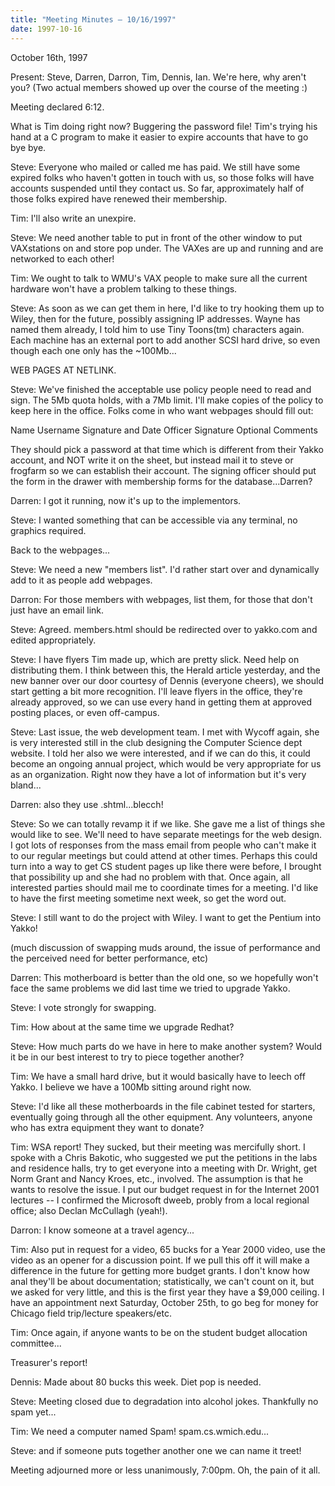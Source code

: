 ```yaml
---
title: "Meeting Minutes – 10/16/1997"
date: 1997-10-16
---
```

 October 16th, 1997 </p><p>
Present: Steve, Darren, Darron, Tim, Dennis, Ian. We're here, why aren't you? (Two actual members showed up over the course of the meeting :) </p><p>
Meeting declared 6:12. </p><p>
What is Tim doing right now? Buggering the password file! Tim's trying his hand at a C program to make it easier to expire accounts that have to go bye bye. </p><p>
Steve: Everyone who mailed or called me has paid. We still have some expired folks who haven't gotten in touch with us, so those folks will have accounts suspended until they contact us. So far, approximately half of those folks expired have renewed their membership. </p><p>
Tim: I'll also write an unexpire. </p><p>
Steve: We need another table to put in front of the other window to put VAXstations on and store pop under. The VAXes are up and running and are networked to each other! </p><p>
Tim: We ought to talk to WMU's VAX people to make sure all the current hardware won't have a problem talking to these things. </p><p>
Steve: As soon as we can get them in here, I'd like to try hooking them up to Wiley, then for the future, possibly assigning IP addresses. Wayne has named them already, I told him to use Tiny Toons(tm) characters again. Each machine has an external port to add another SCSI hard drive, so even though each one only has the ~100Mb... </p><p>
WEB PAGES AT NETLINK. </p><p>
Steve: We've finished the acceptable use policy people need to read and sign. The 5Mb quota holds, with a 7Mb limit. I'll make copies of the policy to keep here in the office. Folks come in who want webpages should fill out: </p><p>
 Name  Username  Signature and Date  Officer Signature  Optional Comments </p><p>
They should pick a password at that time which is different from their Yakko account, and NOT write it on the sheet, but instead mail it to steve or frogfarm so we can establish their account. The signing officer should put the form in the drawer with membership forms for the database...Darren? </p><p>
Darren: I got it running, now it's up to the implementors. </p><p>
Steve: I wanted something that can be accessible via any terminal, no graphics required. </p><p>
Back to the webpages... </p><p>
Steve: We need a new "members list". I'd rather start over and dynamically add to it as people add webpages. </p><p>
Darron: For those members with webpages, list them, for those that don't just have an email link. </p><p>
Steve: Agreed. members.html should be redirected over to yakko.com and edited appropriately.  </p><p>
Steve: I have flyers Tim made up, which are pretty slick. Need help on distributing them. I think between this, the Herald article yesterday, and the new banner over our door courtesy of Dennis (everyone cheers), we should start getting a bit more recognition. I'll leave flyers in the office, they're already approved, so we can use every hand in getting them at approved posting places, or even off-campus. </p><p>
Steve: Last issue, the web development team. I met with Wycoff again, she is very interested still in the club designing the Computer Science dept website. I told her also we were interested, and if we can do this, it could become an ongoing annual project, which would be very appropriate for us as an organization. Right now they have a lot of information but it's very bland... </p><p>
Darren: also they use .shtml...blecch! </p><p>
Steve: So we can totally revamp it if we like. She gave me a list of things she would like to see. We'll need to have separate meetings for the web design. I got lots of responses from the mass email from people who can't make it to our regular meetings but could attend at other times. Perhaps this could turn into a way to get CS student pages up like there were before, I brought that possibility up and she had no problem with that. Once again, all interested parties should mail me to coordinate times for a meeting. I'd like to have the first meeting sometime next week, so get the word out. </p><p>
Steve: I still want to do the project with Wiley. I want to get the Pentium into Yakko! </p><p>
(much discussion of swapping muds around, the issue of performance and the perceived need for better performance, etc) </p><p>
Darren: This motherboard is better than the old one, so we hopefully won't face the same problems we did last time we tried to upgrade Yakko. </p><p>
Steve: I vote strongly for swapping. </p><p>
Tim: How about at the same time we upgrade Redhat? </p><p>
Steve: How much parts do we have in here to make another system? Would it be in our best interest to try to piece together another? </p><p>
Tim: We have a small hard drive, but it would basically have to leech off Yakko. I believe we have a 100Mb sitting around right now. </p><p>
Steve: I'd like all these motherboards in the file cabinet tested for starters, eventually going through all the other equipment. Any volunteers, anyone who has extra equipment they want to donate? </p><p>
Tim: WSA report! They sucked, but their meeting was mercifully short. I spoke with a Chris Bakotic, who suggested we put the petitions in the labs and residence halls, try to get everyone into a meeting with Dr. Wright, get Norm Grant and Nancy Kroes, etc., involved. The assumption is that he wants to resolve the issue. I put our budget request in for the Internet 2001 lectures -- I confirmed the Microsoft dweeb, probly from a local regional office; also Declan McCullagh (yeah!). </p><p>
Darron: I know someone at a travel agency... </p><p>
Tim: Also put in request for a video, 65 bucks for a Year 2000 video, use the video as an opener for a discussion point. If we pull this off it will make a difference in the future for getting more budget grants. I don't know how anal they'll be about documentation; statistically, we can't count on it, but we asked for very little, and this is the first year they have a $9,000 ceiling. I have an appointment next Saturday, October 25th, to go beg for money for Chicago field trip/lecture speakers/etc.  </p><p>
<sundry discussion of Chicago> </p><p>
Tim: Once again, if anyone wants to be on the student budget allocation committee...<sigh> </p><p>
Treasurer's report! </p><p>
Dennis: Made about 80 bucks this week. Diet pop is needed. </p><p>
Steve: Meeting closed due to degradation into alcohol jokes. Thankfully no spam yet... </p><p>
Tim: We need a computer named Spam! spam.cs.wmich.edu... </p><p>
Steve: and if someone puts together another one we can name it treet! </p><p>
Meeting adjourned more or less unanimously, 7:00pm. Oh, the pain of it all. </p><p>
</p>
